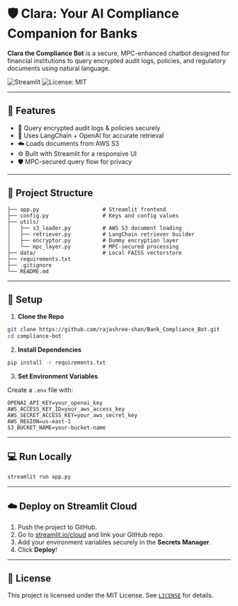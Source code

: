 # 🛡️ Clara: Your AI Compliance Companion for Banks

**Clara the Compliance Bot** is a secure, MPC-enhanced chatbot designed for financial institutions to query encrypted audit logs, policies, and regulatory documents using natural language.

![Streamlit](https://img.shields.io/badge/built%20with-Streamlit-orange?logo=streamlit)
![License: MIT](https://img.shields.io/badge/license-MIT-green)

---

## 🚀 Features

- 🔐 Query encrypted audit logs & policies securely
- 🧠 Uses LangChain + OpenAI for accurate retrieval
- ☁️ Loads documents from AWS S3
- ⚙️ Built with Streamlit for a responsive UI
- 🛡️ MPC-secured query flow for privacy

---

## 🧩 Project Structure

```
├── app.py                    # Streamlit frontend
├── config.py                 # Keys and config values
├── utils/
│   ├── s3_loader.py          # AWS S3 document loading
│   ├── retriever.py          # LangChain retriever builder
│   ├── encryptor.py          # Dummy encryption layer
│   └── mpc_layer.py          # MPC-secured processing
├── data/                     # Local FAISS vectorstore
├── requirements.txt
├── .gitignore
└── README.md
```

---

## 🔧 Setup

1. **Clone the Repo**

```bash
git clone https://github.com/rajashree-shan/Bank_Compliance_Bot.git
cd compliance-bot
```

2. **Install Dependencies**

```bash
pip install -r requirements.txt
```

3. **Set Environment Variables**

Create a `.env` file with:

```env
OPENAI_API_KEY=your_openai_key
AWS_ACCESS_KEY_ID=your_aws_access_key
AWS_SECRET_ACCESS_KEY=your_aws_secret_key
AWS_REGION=us-east-1
S3_BUCKET_NAME=your-bucket-name
```

---

## 💻 Run Locally

```bash
streamlit run app.py
```

---

## ☁️ Deploy on Streamlit Cloud

1. Push the project to GitHub.
2. Go to [streamlit.io/cloud](https://streamlit.io/cloud) and link your GitHub repo.
3. Add your environment variables securely in the **Secrets Manager**.
4. Click **Deploy**!

---

## 📄 License

This project is licensed under the MIT License. See [`LICENSE`](./LICENSE) for details.
